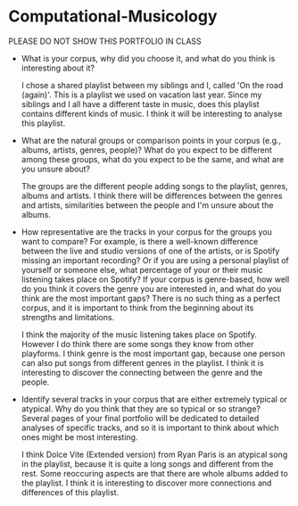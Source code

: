 # Computational-Musicology

PLEASE DO NOT SHOW THIS PORTFOLIO IN CLASS

- What is your corpus, why did you choose it, and what do you think is interesting about it?

  I chose a shared playlist between my siblings and I, called 'On the road (again)'. This is a playlist we used on vacation last year. Since my siblings and I all have a   different taste in music, does this playlist contains different kinds of music. I think it will be interesting to analyse this playlist.

- What are the natural groups or comparison points in your corpus (e.g., albums, artists, genres, people)? What do you expect to be different among these groups, what do you expect to be the same, and what are you unsure about?

  The groups are the different people adding songs to the playlist, genres, albums and artists. I think there will be differences between the genres and artists, similarities between the people and I'm unsure about the albums.

- How representative are the tracks in your corpus for the groups you want to compare? For example, is there a well-known difference between the live and studio versions of one of the artists, or is Spotify missing an important recording? Or if you are using a personal playlist of yourself or someone else, what percentage of your or their music listening takes place on Spotify? If your corpus is genre-based, how well do you think it covers the genre you are interested in, and what do you think are the most important gaps? There is no such thing as a perfect corpus, and it is important to think from the beginning about its strengths and limitations.

  I think the majority of the music listening takes place on Spotify. However I do think there are some songs they know from other playforms. I think genre is the most important gap, because one person can also put songs from different genres in the playlist. I think it is interesting to discover the connecting between the genre and the people.

- Identify several tracks in your corpus that are either extremely typical or atypical. Why do you think that they are so typical or so strange? Several pages of your final portfolio will be dedicated to detailed analyses of specific tracks, and so it is important to think about which ones might be most interesting.

  I think Dolce Vite (Extended version) from Ryan Paris is an atypical song in the playlist, because it is quite a long songs and different from the rest. Some reoccuring aspects are that there are whole albums added to the playlist. I think it is interesting to discover more connections and differences of this playlist.
